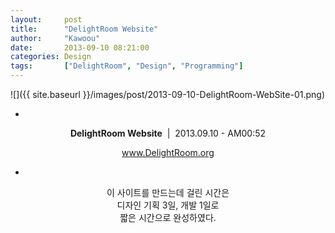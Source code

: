 ```yaml
---
layout: 	post
title:  	"DelightRoom Website"
author:     "Kawoou"
date:   	2013-09-10 08:21:00
categories: Design
tags:		["DelightRoom", "Design", "Programming"]
---
```


![]({{ site.baseurl }}/images/post/2013-09-10-DelightRoom-WebSite-01.png)

<center>

-

**DelightRoom Website**&nbsp;&nbsp;|&nbsp;&nbsp;2013.09.10 - AM00:52


www.DelightRoom.org

-

이 사이트를 만드는데 걸린 시간은<br />
디자인 기획 3일, 개발 1일로<br />
짧은 시간으로 완성하였다.<br />
<br />

</center>